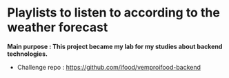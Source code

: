 <h1> Playlists to listen to according to the weather forecast </h1>

<b> Main purpose : This project became my lab for my studies about backend technologies. </b>

- Challenge repo : https://github.com/ifood/vemproifood-backend


